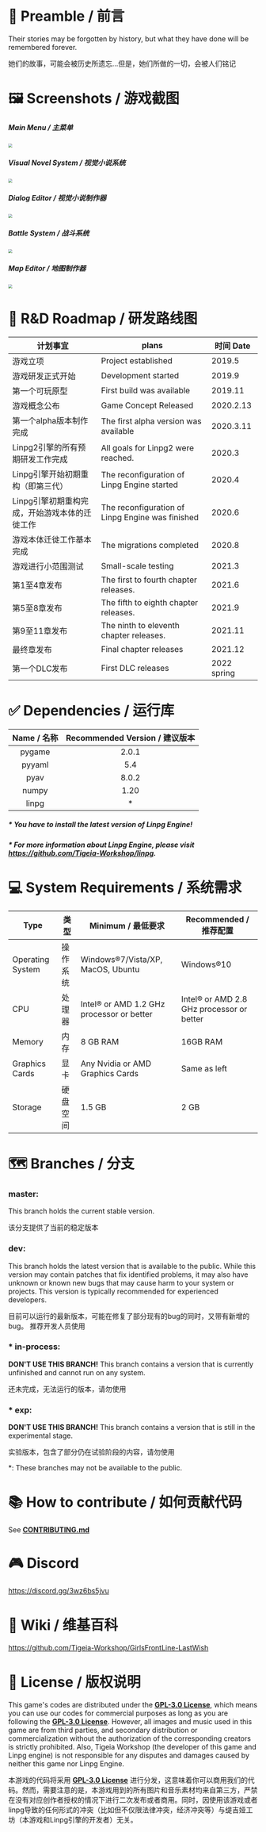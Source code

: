 # :speech_balloon: Preamble / 前言

Their stories may be forgotten by history, but what they have done will be remembered forever.

她们的故事，可能会被历史所遗忘...但是，她们所做的一切，会被人们铭记



# :framed_picture: Screenshots / 游戏截图

##### Main Menu / 主菜单

<img src="Assets\image\screenshot\main_menu.png" style="zoom:50%;" />

##### Visual Novel System / 视觉小说系统

<img src="Assets\image\screenshot\dialog.png" style="zoom:50%;" />

##### Dialog Editor / 视觉小说制作器

<img src="Assets\image\screenshot\dialog_creator.png" style="zoom:50%;" />

##### Battle System / 战斗系统

<img src="Assets\image\screenshot\battle.png" style="zoom:50%;" />

##### Map Editor / 地图制作器

<img src="Assets\image\screenshot\map_creator.png" style="zoom:50%;" />



# :date: ​R&D Roadmap / 研发路线图

| 计划事宜                                      | plans                                            | 时间 Date   |
| --------------------------------------------- | ------------------------------------------------ | ----------- |
| 游戏立项                                      | Project established                              | 2019.5      |
| 游戏研发正式开始                              | Development started                              | 2019.9      |
| 第一个可玩原型                                | First build was available                        | 2019.11     |
| 游戏概念公布                                  | Game Concept Released                            | 2020.2.13   |
| 第一个alpha版本制作完成                       | The first alpha version was available            | 2020.3.11   |
| Linpg2引擎的所有预期研发工作完成              | All goals for Linpg2 were reached.               | 2020.3      |
| Linpg引擎开始初期重构（即第三代）             | The reconfiguration of Linpg Engine started      | 2020.4      |
| Linpg引擎初期重构完成，开始游戏本体的迁徙工作 | The reconfiguration of Linpg Engine was finished | 2020.6      |
| 游戏本体迁徙工作基本完成                      | The migrations completed                         | 2020.8      |
| 游戏进行小范围测试                            | Small-scale testing                              | 2021.3      |
| 第1至4章发布                                  | The first to fourth chapter releases.            | 2021.6      |
| 第5至8章发布                                  | The fifth to eighth chapter releases.            | 2021.9      |
| 第9至11章发布                                 | The ninth to eleventh chapter releases.          | 2021.11     |
| 最终章发布                                    | Final chapter releases                           | 2021.12     |
| 第一个DLC发布                                 | First DLC releases                               | 2022 spring |



# :white_check_mark: Dependencies / 运行库

| Name / 名称 | Recommended Version / 建议版本 |
| :---------: | :----------------------------: |
|   pygame    |             2.0.1              |
|   pyyaml    |              5.4               |
|    pyav     |             8.0.2              |
|    numpy    |              1.20              |
|    linpg    |               *                |

##### * You have to install the latest version of Linpg Engine!

##### * For more information about Linpg Engine, please visit https://github.com/Tigeia-Workshop/linpg.



# :computer: System Requirements / 系统需求

| Type             | 类型     | Minimum / 最低要求                        | Recommended / 推荐配置                    |
| ---------------- | -------- | ----------------------------------------- | ----------------------------------------- |
| Operating System | 操作系统 | Windows®7/Vista/XP, MacOS, Ubuntu         | Windows®10                                |
| CPU              | 处理器   | Intel® or AMD 1.2 GHz processor or better | Intel® or AMD 2.8 GHz processor or better |
| Memory           | 内存     | 8 GB RAM                                  | 16GB RAM                                  |
| Graphics Cards   | 显卡     | Any Nvidia or AMD Graphics Cards          | Same as left                              |
| Storage          | 硬盘空间 | 1.5 GB                                    | 2 GB                                      |



# :world_map: Branches / 分支​

### master:

This branch holds the current stable version. 

该分支提供了当前的稳定版本

### dev:

This branch holds the latest version that is available to the public. While this version may contain patches that fix identified problems, it may also have unknown or known new bugs that may cause harm to your system or projects. This version is typically recommended for experienced developers.

目前可以运行的最新版本，可能在修复了部分现有的bug的同时，又带有新增的bug。 推荐开发人员使用

### * in-process:

**DON'T USE THIS BRANCH!** This branch contains a version that is currently unfinished and cannot run on any system.

还未完成，无法运行的版本，请勿使用

### * exp:

**DON'T USE THIS BRANCH!**  This branch contains a version that is still in the experimental stage.

实验版本，包含了部分仍在试验阶段的内容，请勿使用

*: These branches may not be available to the public.



# :books: How to contribute / 如何贡献代码

See **[CONTRIBUTING.md](https://github.com/Tigeia-Workshop/GirlsFrontLine-LastWish/blob/master/CONTRIBUTING.md)**



# :video_game: ​Discord

https://discord.gg/3wz6bs5jvu



# :open_book: ​Wiki / 维基百科

https://github.com/Tigeia-Workshop/GirlsFrontLine-LastWish



# :memo: License / 版权说明

This game's codes are distributed under the **[GPL-3.0 License](https://github.com/Tigeia-Workshop/GirlsFrontLine-LastWish/blob/master/LICENSE)**, which means you can use our codes for commercial purposes as long as you are following the **[GPL-3.0 License](https://github.com/Tigeia-Workshop/GirlsFrontLine-LastWish/blob/master/LICENSE)**. However, all images and music used in this game are from third parties, and secondary distribution or commercialization without the authorization of the corresponding creators is strictly prohibited. Also, Tigeia Workshop (the developer of this game and Linpg engine) is not responsible for any disputes and damages caused by neither this game nor Linpg Engine.

本游戏的代码将采用 **[GPL-3.0 License](https://github.com/Tigeia-Workshop/GirlsFrontLine-LastWish/blob/master/LICENSE)** 进行分发，这意味着你可以商用我们的代码。然而，需要注意的是，本游戏用到的所有图片和音乐素材均来自第三方，严禁在没有对应创作者授权的情况下进行二次发布或者商用。同时，因使用该游戏或者linpg导致的任何形式的冲突（比如但不仅限法律冲突，经济冲突等）与缇吉娅工坊（本游戏和Linpg引擎的开发者）无关。